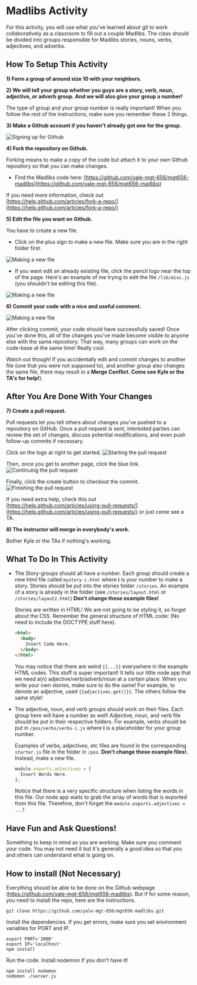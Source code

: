 # Madlibs Activity
For this activity, you will use what you've learned about git to work collaboratively as a classroom to fill out a couple Madlibs. The class should be divided into groups responsible for Madlibs stories, nouns, verbs, adjectives, and adverbs. 

## How To Setup This Activity

**1) Form a group of around size 10 with your neighbors.**

**2) We will tell your group whether you guys are a story, verb, noun, adjective, or adverb group. And we will also give your group a number!**

  The type of group and your group number is really important! When you follow the rest of the instructions, make sure you remember these 2 things.

**3) Make a Github account if you haven't already got one for the group.**
  
![Signing up for Github](https://github.com/yale-mgt-656/mgt656-madlibs/blob/master/images/signup.png)

**4) Fork the repository on Github.** 

Forking means to make a copy of the code but attach it to your own Github repository so that you can make changes.
  * Find the Madlibs code here: [https://github.com/yale-mgt-656/mgt656-madlibs](https://github.com/yale-mgt-656/mgt656-madlibs)

  If you need more information, check out [https://help.github.com/articles/fork-a-repo/](https://help.github.com/articles/fork-a-repo/)

**5) Edit the file you want on Github.** 

You have to create a new file.
  * Click on the plus sign to make a new file. Make sure you are in the right folder first.

![Making a new file](https://github.com/yale-mgt-656/mgt656-madlibs/blob/master/images/new.png)
  
  * If you want edit an already existing file, click the pencil logo near the top of the page. Here's an example of me trying to edit the file `/lib/misc.js` (you shouldn't be editing this file). 

![Making a new file](https://github.com/yale-mgt-656/mgt656-madlibs/blob/master/images/edit.png)

**6) Commit your code with a nice and useful comment.**

![Making a new file](https://github.com/yale-mgt-656/mgt656-madlibs/blob/master/images/commit.png)

  After clicking commit, your code should have successfully saved! Once you've done this, all of the changes you've made become visible to anyone else with the same repository. That way, many groups can work on the code-base at the same time! Really cool. 

  Watch out though! If you accidentally edit and commit changes to another file (one that you were not supposed to), and another group also changes the same file, there may result in a **Merge Conflict. Come see Kyle or the TA's for help!**).

## After You Are Done With Your Changes

**7) Create a pull request.**

  Pull requests let you tell others about changes you've pushed to a repository on GitHub. Once a pull request is sent, interested parties can review the set of changes, discuss potential modifications, and even push follow-up commits if necessary. 

  Click on the logo at right to get started.
  ![Starting the pull request](https://github.com/yale-mgt-656/mgt656-madlibs/blob/master/images/pull.png)

  Then, once you get to another page, click the blue link.
  ![Continuing the pull request](https://github.com/yale-mgt-656/mgt656-madlibs/blob/master/images/pull2.png)

  Finally, click the create button to checkout the commit. 
  ![Finishing the pull request](https://github.com/yale-mgt-656/mgt656-madlibs/blob/master/images/pull3.png)

  If you need extra help, check this out [https://help.github.com/articles/using-pull-requests/](https://help.github.com/articles/using-pull-requests/) or just come see a TA.

**8) The instructor will merge in everybody's work.** 

Bother Kyle or the TAs if nothing's working.

## What To Do In This Activity

* The Story-groups should all have a number. Each group should create a new html file called `mystory-i.html` where **i** is your number to make a story. Stories should be put into the stories folder `/stories`. An example of a story is already in the folder (see `/stories/layout.html` or `/stories/layout2.html`) **Don't change these example files!**

  Stories are written in HTML! We are not going to be styling it, so forget about the CSS. Remember the general structure of HTML code: (No need to include the DOCTYPE stuff here).

    ```html
    <html>
      <body>
        Insert Code Here.
      </body>
    </html>
    ```
  You may notice that there are weird `{{...}}` everywhere in the example HTML codes. This stuff is super important! It tells our little node app that we need a(n) adjective/verb/adverb/noun at a certain place. When you write your own stories, make sure to do the same! For example, to denote an adjective, used `{{adjectives.get()}}`. The others follow the same style! 

* The adjective, noun, and verb groups should work on their files. Each group here will have a number as well! Adjective, noun, and verb file should be put in their respective folders. For example, verbs should be put in `/pos/verbs/verbs-i.js` where **i** is a placeholder for your group number.

  Examples of verbs, adjectives, etc files are found in the corresponding `starter.js` file in the folder in `/pos`. **Don't change these example files!.** Instead, make a new file.

    ```javascript
    module.exports.adjectives = [
      Insert Words Here.
    ];
    ```
  Notice that there is a very specific structure when listing the words in this file. Our node app waits to grab the array of words that is exported from this file. Therefore, don't forget the `module.exports.adjectives = ...`!

## Have Fun and Ask Questions!

Something to keep in mind as you are working: Make sure you comment your code. You may not need it but it's generally a good idea so that you and others can understand what is going on.

## How to install (Not Necessary)

Everything should be able to be done on the Github webpage (https://github.com/yale-mgt-656/mgt656-madlibs). But if for some reason, you need to install the repo, here are the instructions. 

    git clone https://github.com/yale-mgt-656/mgt656-madlibs.git
    
Install the dependencies. If you get errors, make sure you set environment variables for PORT and IP.
    
    export PORT='3000'
    export IP='localhost'
    npm install
    
Run the code. Install nodemon if you don't have it!

    npm install nodemon
    nodemon ./server.js

